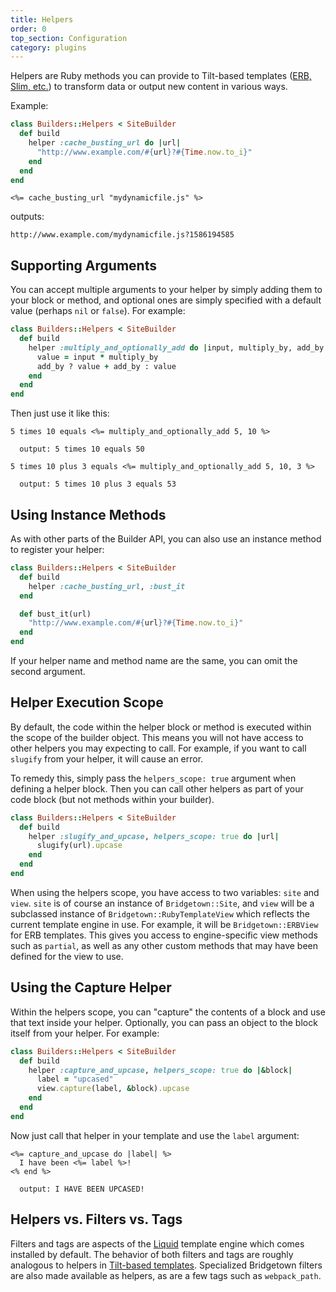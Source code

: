```yaml
---
title: Helpers
order: 0
top_section: Configuration
category: plugins
---
```


Helpers are Ruby methods you can provide to Tilt-based templates ([ERB, Slim, etc.](/docs/template-engines/erb-and-beyond)) to transform data or output new content in various ways.

Example:

```ruby
class Builders::Helpers < SiteBuilder
  def build
    helper :cache_busting_url do |url|
      "http://www.example.com/#{url}?#{Time.now.to_i}"
    end
  end
end
```

```erb
<%= cache_busting_url "mydynamicfile.js" %>
```

outputs:

```
http://www.example.com/mydynamicfile.js?1586194585
```

## Supporting Arguments

You can accept multiple arguments to your helper by simply adding them to your block or method, and optional ones are simply specified with a default value (perhaps `nil` or `false`). For example:

```ruby
class Builders::Helpers < SiteBuilder
  def build
    helper :multiply_and_optionally_add do |input, multiply_by, add_by = nil|
      value = input * multiply_by
      add_by ? value + add_by : value
    end
  end
end
```

Then just use it like this:

```erb
5 times 10 equals <%= multiply_and_optionally_add 5, 10 %>

  output: 5 times 10 equals 50

5 times 10 plus 3 equals <%= multiply_and_optionally_add 5, 10, 3 %>

  output: 5 times 10 plus 3 equals 53
```

## Using Instance Methods

As with other parts of the Builder API, you can also use an instance method to register your helper:

```ruby
class Builders::Helpers < SiteBuilder
  def build
    helper :cache_busting_url, :bust_it
  end

  def bust_it(url)
    "http://www.example.com/#{url}?#{Time.now.to_i}"
  end
end
```

If your helper name and method name are the same, you can omit the second argument.

## Helper Execution Scope

By default, the code within the helper block or method is executed within the scope of the builder object. This means you will not have access to other helpers you may expecting to call. For example, if you want to call `slugify` from your helper, it will cause an error.

To remedy this, simply pass the `helpers_scope: true` argument when defining a helper block. Then you can call other helpers as part of your code block (but not methods within your builder).

```ruby
class Builders::Helpers < SiteBuilder
  def build
    helper :slugify_and_upcase, helpers_scope: true do |url|
      slugify(url).upcase
    end
  end
end
```

When using the helpers scope, you have access to two variables: `site` and `view`. `site` is of course an instance of `Bridgetown::Site`, and `view` will be a subclassed instance of `Bridgetown::RubyTemplateView` which reflects the current template engine in use. For example, it will be `Bridgetown::ERBView` for ERB templates. This gives you access to engine-specific view methods such as `partial`, as well as any other custom methods that may have been defined for the view to use.

## Using the Capture Helper

Within the helpers scope, you can "capture" the contents of a block and use that text inside your helper. Optionally, you can pass an object to the block itself from your helper. For example:

```ruby
class Builders::Helpers < SiteBuilder
  def build
    helper :capture_and_upcase, helpers_scope: true do |&block|
      label = "upcased"
      view.capture(label, &block).upcase
    end
  end
end

```

Now just call that helper in your template and use the `label` argument:

```eruby
<%= capture_and_upcase do |label| %>
  I have been <%= label %>!
<% end %>

  output: I HAVE BEEN UPCASED!
```

## Helpers vs. Filters vs. Tags

Filters and tags are aspects of the [Liquid](/docs/template-engines/liquid) template engine which comes installed by default. The behavior of both filters and tags are roughly analogous to helpers in [Tilt-based templates](/docs/template-engines/erb-and-beyond). Specialized Bridgetown filters are also made available as helpers, as are a few tags such as `webpack_path`.